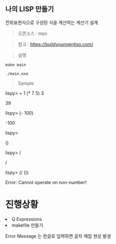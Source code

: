 ## 나의 LISP 만들기

전위표현식으로 구성된 식을 계산하는 계산기 설계

> 오픈소스 : mpc

> 참고 : https://buildyourownlisp.com/

> 실행

`make main`

`./main.exe `

> Sample

lispy> + 1 (\* 7 5) 3

39

lispy> (- 100)

-100

lispy>

()

lispy> /

/

lispy> (/ ())

Error: Cannot operate on non-number!

# 진행상황

<li>Q Expressions</li>
<li>makefile 만들기</li>

Error Message 는 한글로 입력하면 글자 깨짐 현상 발생
